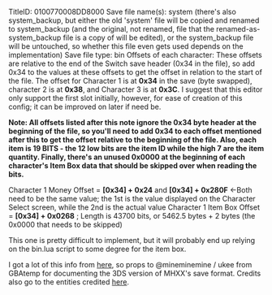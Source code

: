 TitleID: 0100770008DD8000
Save file name(s): system (there's also system_backup, but either the old 'system' file will be copied and renamed to system_backup (and the original, not renamed, file that the renamed-as-system_backup file is a copy of will be edited), or the system_backup file will be untouched, so whether this file even gets used depends on the implementation)
Save file type: bin
Offsets of each character: These offsets are relative to the end of the Switch save header (0x34 in the file), so add 0x34 to the values at these offsets to get the offset in relation to the start of the file. The offset for Character 1 is at **0x34** in the save (byte swapped), character 2 is at **0x38**, and Character 3 is at **0x3C**. I suggest that this editor only support the first slot initially, however, for ease of creation of this config; it can be improved on later if need be.

**Note: All offsets listed after this note ignore the 0x34 byte header at the beginning of the file, so you'll need to add 0x34 to each offset mentioned after this to get the offset relative to the beginning of the file. Also, each item is 19 BITS - the 12 low bits are the item ID while the high 7 are the item quantity. Finally, there's an unused 0x0000 at the beginning of each character's Item Box data that should be skipped over when reading the bits.**

Character 1 Money Offset = **[0x34] + 0x24** and **[0x34] + 0x280F** <-Both need to be the same value; the 1st is the value displayed on the Character Select screen, while the 2nd is the actual value
Character 1 Item Box Offset = **[0x34] + 0x0268** ; Length is 43700 bits, or 5462.5 bytes + 2 bytes (the 0x0000 that needs to be skipped)

This one is pretty difficult to implement, but it will probably end up relying on the bin.lua script to some degree for the item box.

I got a lot of this info from [here](https://github.com/mineminemine/MHXXSaveEditor/wiki/MHXX-'system'-file-structure), so props to @mineminemine / ukee from GBAtemp for documenting the 3DS version of MHXX's save format. Credits also go to the entities credited [here](https://github.com/mineminemine/MHXXSaveEditor#credits).